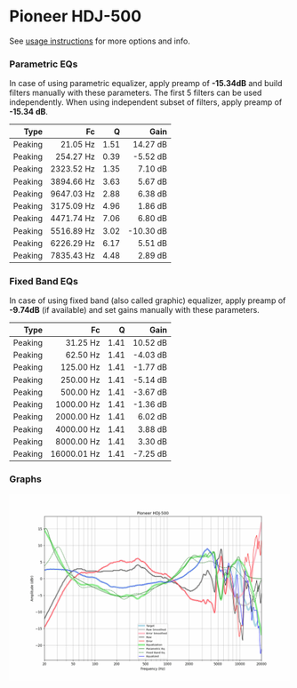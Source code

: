 # Pioneer HDJ-500
See [usage instructions](https://github.com/jaakkopasanen/AutoEq#usage) for more options and info.

### Parametric EQs
In case of using parametric equalizer, apply preamp of **-15.34dB** and build filters manually
with these parameters. The first 5 filters can be used independently.
When using independent subset of filters, apply preamp of **-15.34 dB**.

| Type    | Fc         |    Q | Gain      |
|--------:|-----------:|-----:|----------:|
| Peaking | 21.05 Hz   | 1.51 | 14.27 dB  |
| Peaking | 254.27 Hz  | 0.39 | -5.52 dB  |
| Peaking | 2323.52 Hz | 1.35 | 7.10 dB   |
| Peaking | 3894.66 Hz | 3.63 | 5.67 dB   |
| Peaking | 9647.03 Hz | 2.88 | 6.38 dB   |
| Peaking | 3175.09 Hz | 4.96 | 1.86 dB   |
| Peaking | 4471.74 Hz | 7.06 | 6.80 dB   |
| Peaking | 5516.89 Hz | 3.02 | -10.30 dB |
| Peaking | 6226.29 Hz | 6.17 | 5.51 dB   |
| Peaking | 7835.43 Hz | 4.48 | 2.89 dB   |

### Fixed Band EQs
In case of using fixed band (also called graphic) equalizer, apply preamp of **-9.74dB**
(if available) and set gains manually with these parameters.

| Type    | Fc          |    Q | Gain     |
|--------:|------------:|-----:|---------:|
| Peaking | 31.25 Hz    | 1.41 | 10.52 dB |
| Peaking | 62.50 Hz    | 1.41 | -4.03 dB |
| Peaking | 125.00 Hz   | 1.41 | -1.77 dB |
| Peaking | 250.00 Hz   | 1.41 | -5.14 dB |
| Peaking | 500.00 Hz   | 1.41 | -3.67 dB |
| Peaking | 1000.00 Hz  | 1.41 | -1.36 dB |
| Peaking | 2000.00 Hz  | 1.41 | 6.02 dB  |
| Peaking | 4000.00 Hz  | 1.41 | 3.88 dB  |
| Peaking | 8000.00 Hz  | 1.41 | 3.30 dB  |
| Peaking | 16000.01 Hz | 1.41 | -7.25 dB |

### Graphs
![](./Pioneer%20HDJ-500.png)